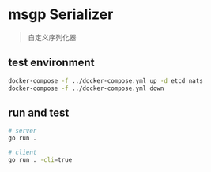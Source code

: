 # msgp Serializer

> 自定义序列化器

## test environment

```bash
docker-compose -f ../docker-compose.yml up -d etcd nats
docker-compose -f ../docker-compose.yml down
```

## run and test

```bash
# server
go run .

# client
go run . -cli=true

```